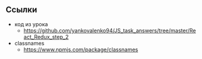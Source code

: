 ## Ссылки

- код из урока
	- https://github.com/yankovalenko94/JS_task_answers/tree/master/React_Redux_step_2
- classnames
	- https://www.npmjs.com/package/classnames
